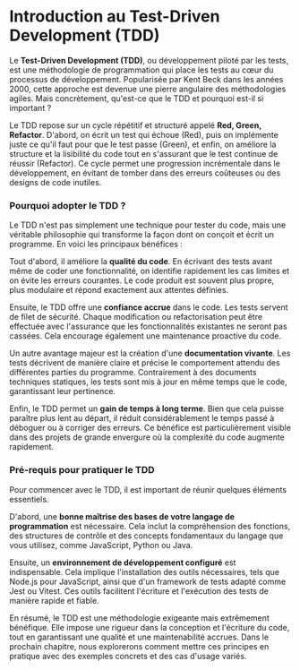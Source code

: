 # Introduction au Test-Driven Development (TDD)

Le **Test-Driven Development (TDD)**, ou développement piloté par les tests, est une méthodologie de programmation qui place les tests au cœur du processus de développement. Popularisée par Kent Beck dans les années 2000, cette approche est devenue une pierre angulaire des méthodologies agiles. Mais concrètement, qu'est-ce que le TDD et pourquoi est-il si important ?

Le TDD repose sur un cycle répétitif et structuré appelé **Red, Green, Refactor**. D'abord, on écrit un test qui échoue (Red), puis on implémente juste ce qu'il faut pour que le test passe (Green), et enfin, on améliore la structure et la lisibilité du code tout en s'assurant que le test continue de réussir (Refactor). Ce cycle permet une progression incrémentale dans le développement, en évitant de tomber dans des erreurs coûteuses ou des designs de code inutiles.

### Pourquoi adopter le TDD ?

Le TDD n'est pas simplement une technique pour tester du code, mais une véritable philosophie qui transforme la façon dont on conçoit et écrit un programme. En voici les principaux bénéfices :

Tout d'abord, il améliore la **qualité du code**. En écrivant des tests avant même de coder une fonctionnalité, on identifie rapidement les cas limites et on évite les erreurs courantes. Le code produit est souvent plus propre, plus modulaire et répond exactement aux attentes définies.

Ensuite, le TDD offre une **confiance accrue** dans le code. Les tests servent de filet de sécurité. Chaque modification ou refactorisation peut être effectuée avec l'assurance que les fonctionnalités existantes ne seront pas cassées. Cela encourage également une maintenance proactive du code.

Un autre avantage majeur est la création d'une **documentation vivante**. Les tests décrivent de manière claire et précise le comportement attendu des différentes parties du programme. Contrairement à des documents techniques statiques, les tests sont mis à jour en même temps que le code, garantissant leur pertinence.

Enfin, le TDD permet un **gain de temps à long terme**. Bien que cela puisse paraître plus lent au départ, il réduit considérablement le temps passé à déboguer ou à corriger des erreurs. Ce bénéfice est particulièrement visible dans des projets de grande envergure où la complexité du code augmente rapidement.

### Pré-requis pour pratiquer le TDD

Pour commencer avec le TDD, il est important de réunir quelques éléments essentiels.

D'abord, une **bonne maîtrise des bases de votre langage de programmation** est nécessaire. Cela inclut la compréhension des fonctions, des structures de contrôle et des concepts fondamentaux du langage que vous utilisez, comme JavaScript, Python ou Java.

Ensuite, un **environnement de développement configuré** est indispensable. Cela implique l'installation des outils nécessaires, tels que Node.js pour JavaScript, ainsi que d'un framework de tests adapté comme Jest ou Vitest. Ces outils facilitent l'écriture et l'exécution des tests de manière rapide et fiable.

En résumé, le TDD est une méthodologie exigeante mais extrêmement bénéfique. Elle impose une rigueur dans la conception et l'écriture du code, tout en garantissant une qualité et une maintenabilité accrues. Dans le prochain chapitre, nous explorerons comment mettre ces principes en pratique avec des exemples concrets et des cas d'usage variés.

